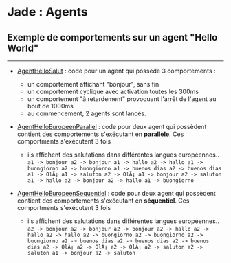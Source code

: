# Jade : Agents 

## Exemple de comportements sur un agent "Hello World"

---

- [AgentHelloSalut](https://github.com/EmmanuelADAM/jade/blob/master/testComp01/AgentHelloSalut.java) : code pour un agent qui possède 3 comportements : 
  - un comportement affichant "bonjour", sans fin
  - un comportement cyclique avec activation toutes les 300ms
  - un comportement "à retardement" provoquant l'arrêt de l'agent au bout de 1000ms
  - au commencement, 2 agents sont lancés.


- [AgentHelloEuropeenParallel](https://github.com/EmmanuelADAM/jade/blob/master/testComp01/AgentHelloEuropeenParallel.java) : code pour deux agent qui possèdent contient des comportements s'exécutant en **parallèle**. Ces comportments s'exécutent 3 fois 
  - ils affichent des salutations dans différentes langues européennes..
`a1 -> bonjour
a2 -> bonjour
a1 -> hallo
a2 -> hallo
a1 -> buongiorno
a2 -> buongiorno
a1 -> buenos dias
a2 -> buenos dias
a1 -> OlÃ¡
a1 -> saluton
a2 -> OlÃ¡
a1 -> bonjour
a2 -> saluton
a1 -> hallo
a2 -> bonjour
a2 -> hallo
a1 -> buongiorno`



- [AgentHelloEuropeenSequentiel](https://github.com/EmmanuelADAM/jade/blob/master/testComp01/AgentHelloEuropeenSequentiel.java) : code pour deux agent qui possèdent contient des comportements s'exécutant en **séquentiel**. Ces comportments s'exécutent 3 fois 
  - ils affichent des salutations dans différentes langues européennes..
`a2 -> bonjour
a2 -> bonjour
a2 -> bonjour
a2 -> hallo
a2 -> hallo
a2 -> hallo
a2 -> buongiorno
a2 -> buongiorno
a2 -> buongiorno
a2 -> buenos dias
a2 -> buenos dias
a2 -> buenos dias
a2 -> OlÃ¡
a2 -> OlÃ¡
a2 -> OlÃ¡
a2 -> saluton
a2 -> saluton
a1 -> bonjour
a2 -> saluton`
